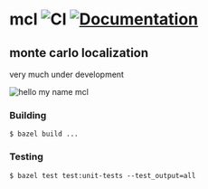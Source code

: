 # mcl ![CI](https://github.com/lucbettaieb/mcl/workflows/CI/badge.svg) [![Documentation](https://codedocs.xyz/lucbettaieb/mcl.svg)](https://codedocs.xyz/lucbettaieb/mcl/)
## monte carlo localization
very much under development

![hello my name mcl](https://i.imgur.com/h1nnoFy.png)

### Building
```
$ bazel build ...
```
### Testing
```
$ bazel test test:unit-tests --test_output=all
```
